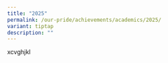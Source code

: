 ```yaml
---
title: "2025"
permalink: /our-pride/achievements/academics/2025/
variant: tiptap
description: ""
---
```

<p>xcvghjkl</p>